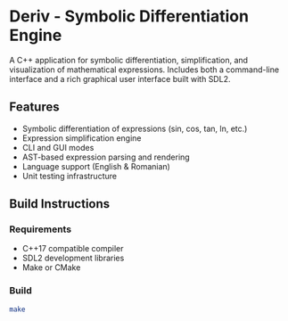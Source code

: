 # Deriv - Symbolic Differentiation Engine

A C++ application for symbolic differentiation, simplification, and visualization of mathematical expressions. Includes both a command-line interface and a rich graphical user interface built with SDL2.

## Features

- Symbolic differentiation of expressions (sin, cos, tan, ln, etc.)
- Expression simplification engine
- CLI and GUI modes
- AST-based expression parsing and rendering
- Language support (English & Romanian)
- Unit testing infrastructure

## Build Instructions

### Requirements

- C++17 compatible compiler
- SDL2 development libraries
- Make or CMake

### Build

```bash
make
